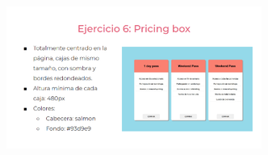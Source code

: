 ![](https://github.com/Sebastian08LR/practicaModeladoEnCaja/blob/ejercicio_6/storage/img/ejercicio_6.png)